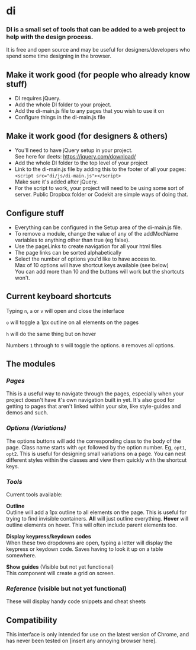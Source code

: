 # di
### DI is a small set of tools that can be added to a web project to help with the design process.
It is free and open source and may be useful for designers/developers who spend some time designing in the browser.

## Make it work good (for people who already know stuff)
* DI requires jQuery.
* Add the whole DI folder to your project.
* Add the di-main.js file to any pages that you wish to use it on
* Configure things in the di-main.js file

## Make it work good (for designers & others)
* You'll need to have jQuery setup in your project. <br>
See here for deets: https://jquery.com/download/
* Add the whole DI folder to the top level of your project
* Link to the di-main.js file by adding this to the footer of all your pages: <br>
`<script src="di/js/di-main.js"></script>` <br>
Make sure it's added after jQuery.
* For the script to work, your project will need to be using some sort of server. Public Dropbox folder or Codekit are simple ways of doing that.

## Configure stuff
* Everything can be configured in the Setup area of the di-main.js file.
* To remove a module, change the value of any of the addModName variables
to anything other than true (eg false).
* Use the pageLinks to create navigation for all your html files
* The page links can be sorted alphabetically
* Select the number of options you'd like to have access to. <br>
Max of 10 options will have shortcut keys available (see below) <br>
You can add more than 10 and the buttons will work but the shortcuts won't.

## Current keyboard shortcuts
Typing `n`, `a` or `v` will open and close the interface

`o` will toggle a 1px outline on all elements on the pages

`h` will do the same thing but on hover

Numbers `1` through to `9` will toggle the options. `0` removes all options.

## The modules
### _Pages_
This is a useful way to navigate through the pages, especially when your project doesn't have it's own navigation built in yet. It's also good for getting to pages that aren't linked within your site, like style-guides and demos and such.

### _Options (Variations)_
The options buttons will add the corresponding class to the body of the page. Class name starts with `opt` followed by the option number. Eg, `opt1`, `opt2`.
This is useful for designing small variations on a page. You can nest different styles within the classes and view them quickly with the shortcut keys.

### _Tools_
Current tools available:

**Outline** <br>
Outline will add a 1px outline to all elements on the page. This is useful for trying to find invisible containers. **All** will just outline everything. **Hover** will outline elements on hover. This will often include parent elements too.

**Display keypress/keydown codes** <br>
When these two dropdowns are open, typing a letter will display the keypress or keydown code. Saves having to look it up on a table somewhere.

**Show guides** (Visible but not yet functional) <br>
This component will create a grid on screen.

### _Reference_ (visible but not yet functional)
These will display handy code snippets and cheat sheets

## Compatibility
This interface is only intended for use on the latest version of Chrome, and has never been tested on [insert any annoying browser here].

